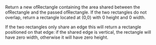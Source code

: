 Return a new ofRectangle containing the area shared between the ofRectangle and the passed ofRectangle.
If the two rectangles do not overlap, return a rectangle located at (0,0) with 0 height and 0 width.

If the two rectangles only share an edge this will return a rectangle positioned on that edge:
if the shared edge is vertical, the rectangle will have zero width, otherwise it will have zero height.
